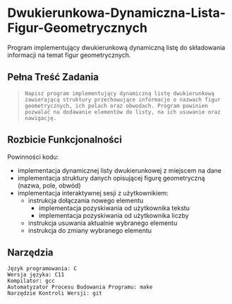 # Dwukierunkowa-Dynamiczna-Lista-Figur-Geometrycznych
Program implementujący dwukierunkową dynamiczną listę do składowania informacji na temat figur geometrycznych.
## Pełna Treść Zadania
>```Napisz program implementujący dynamiczną listę dwukierunkową zawierającą struktury przechowujące informacje o nazwach figur geometrycznych, ich polach oraz obwodach. Program powinien pozwalać na dodawanie elementów do listy, na ich usuwanie oraz nawigację.```
## Rozbicie Funkcjonalności
Powinności kodu:
* implementacja dynamicznej listy dwukierunkowej z miejscem na dane
* implementacja struktury danych opisującej figurę geometryczną (nazwa, pole, obwód)
* implementacja interaktywnej sesji z użytkownikiem:
  * instrukcja dołączania nowego elementu
    * implementacja pozyskiwania od użytkownika tekstu
    * implementacja pozyskiwania od użytkownika liczby
  * instrukcja usuwania aktualnie wybranego elementu
  * instrukcja do zmiany wybranego elementu
## Narzędzia
```
Język programowania: C
Wersja języka: C11
Kompilator: gcc
Automatyzator Procesu Budowania Programu: make
Narzędzie Kontroli Wersji: git
```
